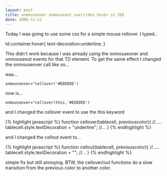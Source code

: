 ```yaml
---
layout: post
title: onmouseover onmouseout overrides hover in IE6
date: 2006-11-21
---
```


Today I was going to use some css for a simple mouse rollover. I typed..


td.container:hover{
text-decoration:underline;
}

This didn't work because I was already using the onmouseover and onmouseout events for that TD element. To get the same effect I changed the onmouseover call like so...

was...

```
onmouseover="cellover('#EDEDED')
```

now is...

```
onmouseover="cellover(this,'#EDEDED')
```

and I changed the cellover event to use the this keyword

{% highlight javascript %}
function cellover(tablecell, previouscolor){
    //.....
    tablecell.style.textDecoration = "underline";
    //...
}
{% endhighlight %}

and I changed the cellout event to...

{% highlight javascript %}
function cellout(tablecell, previouscolor){
    //.....
    tablecell.style.textDecoration = "";
    //...
}
{% endhighlight %}

simple fix but still annoying.
BTW, the cellover/out functions do a slow transition from the previous color to another color.